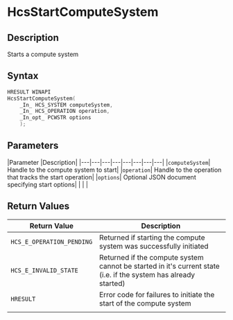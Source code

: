 # HcsStartComputeSystem

## Description

Starts a compute system

## Syntax

```cpp
HRESULT WINAPI
HcsStartComputeSystem(
    _In_ HCS_SYSTEM computeSystem,
    _In_ HCS_OPERATION operation,
    _In_opt_ PCWSTR options
    );
```

## Parameters

|Parameter     |Description|
|---|---|---|---|---|---|---|---|
|`computeSystem`| Handle to the compute system to start|
|`operation`| Handle to the operation that tracks the start operation|
|`options`| Optional JSON document specifying start options|
|    |    |

## Return Values

|Return Value | Description|
|---|---|
|`HCS_E_OPERATION_PENDING`|Returned if starting the compute system was successfully initiated|
|`HCS_E_INVALID_STATE`|Returned if the compute system cannot be started in it's current state (i.e. if the system has already started)|
|`HRESULT`|Error code for failures to initiate the start of the compute system|
|     |     |
